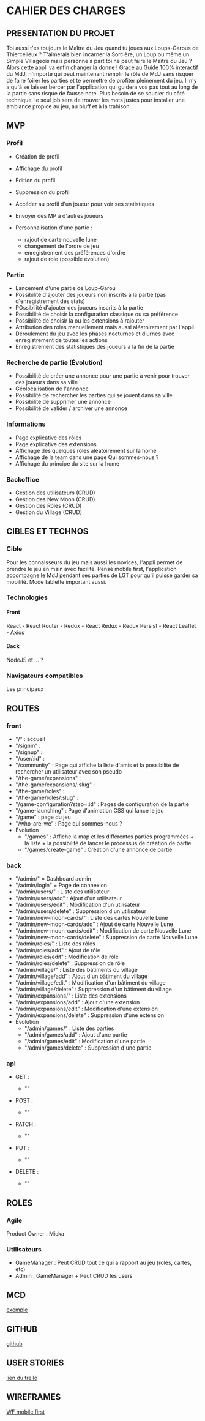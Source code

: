 # CAHIER DES CHARGES

## PRESENTATION DU PROJET

Toi aussi t'es toujours le Maître du Jeu quand tu joues aux Loups-Garous de Thiercelieux ? T'aimerais bien incarner la Sorcière, un Loup ou même un Simple Villageois mais personne à part toi ne peut faire le Maître du Jeu ? Alors cette appli va enfin changer la donne ! Grace au Guide 100% interactif du MdJ, n'importe qui peut maintenant remplir le rôle de MdJ sans risquer de faire foirer les parties et te permettre de profiter pleinement du jeu. Il n'y a qu'à se laisser bercer par l'application qui guidera vos pas tout au long de la partie sans risque de fausse note. Plus besoin de se soucier du côté technique, le seul job sera de trouver les mots justes pour installer une ambiance propice au jeu, au bluff et à la trahison.

## MVP

### Profil

- Création de profil
- Affichage du profil
- Edition du profil
- Suppression du profil
- Accéder au profil d'un joueur pour voir ses statistiques
- Envoyer des MP à d'autres joueurs
- Personnalisation d'une partie :

  - rajout de carte nouvelle lune
  - changement de l'ordre de jeu
  - enregistrement des préférences d'ordre
  - rajout de role (possible évolution)

### Partie

- Lancement d'une partie de Loup-Garou
- Possibilité d'ajouter des joueurs non inscrits à la partie (pas d'enregistrement des stats)
- POssibilité d'ajouter des joueurs inscrits à la partie
- Possibilité de choisir la configuration classique ou sa préférence
- Possibilité de choisir la ou les extensions à rajouter
- Attribution des roles manuellement mais aussi aléatoirement par l'appli
- Déroulement du jeu avec les phases nocturnes et diurnes avec enregistrement de toutes les actions
- Enregistrement des statistiques des joueurs  à la fin de la partie

### Recherche de partie (Évolution)

- Possibilité de créer une annonce pour une partie à venir pour trouver des joueurs dans sa ville
- Géolocalisation de l'annonce
- Possibilité de rechercher les parties qui se jouent dans sa ville
- Possibilité de supprimer une annonce
- Possibilité de valider / archiver une annonce

### Informations

- Page explicative des rôles
- Page explicative des extensions
- Affichage des quelques rôles aléatoirement sur la home
- Affichage de la team dans une page Qui sommes-nous ?
- Affichage du principe du site sur la home

### Backoffice

- Gestion des utilisateurs (CRUD)
- Gestion des New Moon (CRUD)
- Gestion des Rôles (CRUD)
- Gestion du Village (CRUD)

## CIBLES ET TECHNOS

### Cible

Pour les connaisseurs du jeu mais aussi les novices, l'appli permet de prendre le jeu en main avec facilité. Pensé mobile first, l'application accompagne le MdJ pendant ses parties de LGT pour qu'il puisse garder sa mobilité. Mode tablette important aussi.

### Technologies

#### Front

React - React Router - Redux - React Redux - Redux Persist - React Leaflet - Axios

#### Back

NodeJS et ... ?

### Navigateurs compatibles

Les principaux

## ROUTES

### front

- "/" : accueil
- "/signin" :
- "/signup" :
- "/user/:id" :
- "/community" : Page qui affiche la liste d'amis et la possibilité de rechercher un utilisateur avec son pseudo
- "/the-game/expansions" :
- "/the-game/expansions/:slug" :
- "/the-game/roles" :
- "/the-game/roles/:slug" :
- "/game-configuration?step=:id" : Pages de configuration de la partie
- "/game-launching" : Page d'animation CSS qui lance le jeu
- "/game" : page du jeu
- "/who-are-we" : Page qui sommes-nous ?
- Évolution
  - "/games" : Affiche la map et les différentes parties programmées + la liste + la possibilité de lancer le processus de création de partie
  - "/games/create-game" : Création d'une annonce de partie

### back

- "/admin/" = Dashboard admin
- "/admin/login" = Page de connexion
- "/admin/users/" : Liste des utilisateur
- "/admin/users/add" :  Ajout d'un utilisateur
- "/admin/users/edit" : Modification d'un utilisateur
- "/admin/users/delete" : Suppression d'un utilisateur
- "/admin/new-moon-cards/" : Liste des cartes Nouvelle Lune
- "/admin/new-moon-cards/add" :  Ajout de carte Nouvelle Lune
- "/admin/new-moon-cards/edit" : Modification de carte Nouvelle Lune
- "/admin/new-moon-cards/delete" : Suppression de carte Nouvelle Lune
- "/admin/roles/" : Liste des rôles
- "/admin/roles/add" :  Ajout de rôle
- "/admin/roles/edit" : Modification de rôle
- "/admin/roles/delete" : Suppression de rôle
- "/admin/village/" : Liste des bâtiments du village
- "/admin/village/add" :  Ajout d'un bâtiment du village
- "/admin/village/edit" : Modification d'un bâtiment du village
- "/admin/village/delete" : Suppression d'un bâtiment du village
- "/admin/expansions/" : Liste des extensions
- "/admin/expansions/add" :  Ajout d'une extension
- "/admin/expansions/edit" : Modification d'une extension
- "/admin/expansions/delete" : Suppression d'une extension
- Évolution
  - "/admin/games/" : Liste des parties
  - "/admin/games/add" :  Ajout d'une partie
  - "/admin/games/edit" : Modification d'une partie
  - "/admin/games/delete" : Suppression d'une partie

### api

- GET :
  - ""

- POST :
  - ""

- PATCH :
  - ""

- PUT :
  - ""

- DELETE :
  - ""

## ROLES

### Agile

Product Owner : Micka

### Utilisateurs

- GameManager : Peut CRUD tout ce qui a rapport au jeu (roles, cartes, etc)
- Admin : GameManager + Peut CRUD les users

## MCD

[exemple](https://docs.google.com/drawings/d/1ZJECrhMYz1Ghb2-GynS9jD3vJugE_2JgyMir6o-CtIk/edit)

## GITHUB

[github](https://github.com/mickaelboonen/mdj-thiercelieux)

## USER STORIES

[lien du trello](https://trello.com/invite/b/RFmwat5S/e90842d86bde297f23ab6be8640a755f/mdj-de-thiercelieux)

## WIREFRAMES

[WF mobile first](https://whimsical.com/mobile-first-BpneGmNqjyFqCPRJ6BFAGR)
